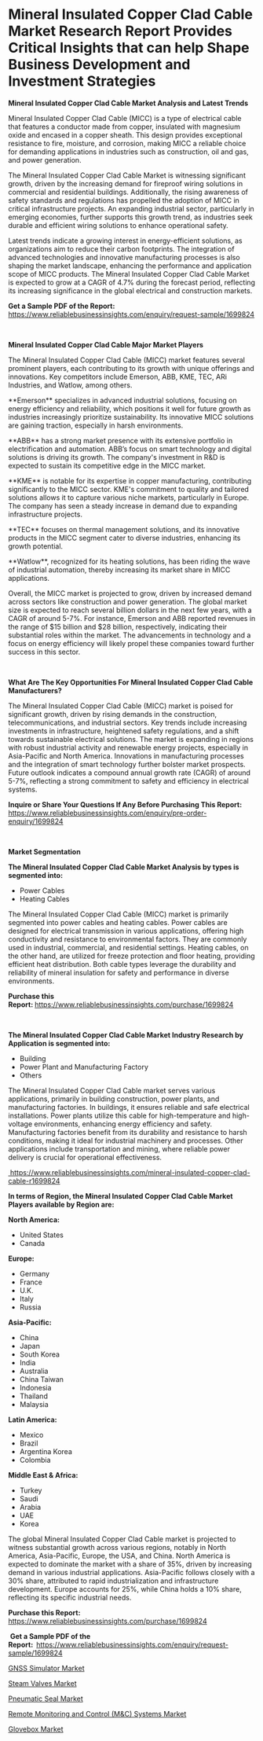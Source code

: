 <p><h1>Mineral Insulated Copper Clad Cable Market Research Report Provides Critical Insights that can help Shape Business Development and Investment Strategies</h1></p><p><strong>Mineral Insulated Copper Clad Cable Market Analysis and Latest Trends</strong></p>
<p><p>Mineral Insulated Copper Clad Cable (MICC) is a type of electrical cable that features a conductor made from copper, insulated with magnesium oxide and encased in a copper sheath. This design provides exceptional resistance to fire, moisture, and corrosion, making MICC a reliable choice for demanding applications in industries such as construction, oil and gas, and power generation.</p><p>The Mineral Insulated Copper Clad Cable Market is witnessing significant growth, driven by the increasing demand for fireproof wiring solutions in commercial and residential buildings. Additionally, the rising awareness of safety standards and regulations has propelled the adoption of MICC in critical infrastructure projects. An expanding industrial sector, particularly in emerging economies, further supports this growth trend, as industries seek durable and efficient wiring solutions to enhance operational safety.</p><p>Latest trends indicate a growing interest in energy-efficient solutions, as organizations aim to reduce their carbon footprints. The integration of advanced technologies and innovative manufacturing processes is also shaping the market landscape, enhancing the performance and application scope of MICC products. The Mineral Insulated Copper Clad Cable Market is expected to grow at a CAGR of 4.7% during the forecast period, reflecting its increasing significance in the global electrical and construction markets.</p></p>
<p><strong>Get a Sample PDF of the Report:&nbsp;</strong> <a href="https://www.reliablebusinessinsights.com/enquiry/request-sample/1699824?utm_campaign=2446&utm_medium=2&utm_source=Github&utm_content=ia&utm_term=27032025&utm_id=mineral-insulated-copper-clad-cable">https://www.reliablebusinessinsights.com/enquiry/request-sample/1699824</a></p>
<p>&nbsp;</p>
<p><strong>Mineral Insulated Copper Clad Cable Major Market Players</strong></p>
<p><p>The Mineral Insulated Copper Clad Cable (MICC) market features several prominent players, each contributing to its growth with unique offerings and innovations. Key competitors include Emerson, ABB, KME, TEC, ARi Industries, and Watlow, among others.</p><p>**Emerson** specializes in advanced industrial solutions, focusing on energy efficiency and reliability, which positions it well for future growth as industries increasingly prioritize sustainability. Its innovative MICC solutions are gaining traction, especially in harsh environments.</p><p>**ABB** has a strong market presence with its extensive portfolio in electrification and automation. ABB’s focus on smart technology and digital solutions is driving its growth. The company's investment in R&D is expected to sustain its competitive edge in the MICC market.</p><p>**KME** is notable for its expertise in copper manufacturing, contributing significantly to the MICC sector. KME's commitment to quality and tailored solutions allows it to capture various niche markets, particularly in Europe. The company has seen a steady increase in demand due to expanding infrastructure projects.</p><p>**TEC** focuses on thermal management solutions, and its innovative products in the MICC segment cater to diverse industries, enhancing its growth potential. </p><p>**Watlow**, recognized for its heating solutions, has been riding the wave of industrial automation, thereby increasing its market share in MICC applications.</p><p>Overall, the MICC market is projected to grow, driven by increased demand across sectors like construction and power generation. The global market size is expected to reach several billion dollars in the next few years, with a CAGR of around 5-7%. For instance, Emerson and ABB reported revenues in the range of $15 billion and $28 billion, respectively, indicating their substantial roles within the market. The advancements in technology and a focus on energy efficiency will likely propel these companies toward further success in this sector.</p></p>
<p>&nbsp;</p>
<p><strong>What Are The Key Opportunities For Mineral Insulated Copper Clad Cable Manufacturers?</strong></p>
<p><p>The Mineral Insulated Copper Clad Cable (MICC) market is poised for significant growth, driven by rising demands in the construction, telecommunications, and industrial sectors. Key trends include increasing investments in infrastructure, heightened safety regulations, and a shift towards sustainable electrical solutions. The market is expanding in regions with robust industrial activity and renewable energy projects, especially in Asia-Pacific and North America. Innovations in manufacturing processes and the integration of smart technology further bolster market prospects. Future outlook indicates a compound annual growth rate (CAGR) of around 5-7%, reflecting a strong commitment to safety and efficiency in electrical systems.</p></p>
<p><strong>Inquire or Share Your Questions If Any Before Purchasing This Report:</strong> <a href="https://www.reliablebusinessinsights.com/enquiry/pre-order-enquiry/1699824?utm_campaign=2446&utm_medium=2&utm_source=Github&utm_content=ia&utm_term=27032025&utm_id=mineral-insulated-copper-clad-cable">https://www.reliablebusinessinsights.com/enquiry/pre-order-enquiry/1699824</a></p>
<p>&nbsp;</p>
<p><strong>Market Segmentation</strong></p>
<p><strong>The Mineral Insulated Copper Clad Cable Market Analysis by types is segmented into:</strong></p>
<p><ul><li>Power Cables</li><li>Heating Cables</li></ul></p>
<p><p>The Mineral Insulated Copper Clad Cable (MICC) market is primarily segmented into power cables and heating cables. Power cables are designed for electrical transmission in various applications, offering high conductivity and resistance to environmental factors. They are commonly used in industrial, commercial, and residential settings. Heating cables, on the other hand, are utilized for freeze protection and floor heating, providing efficient heat distribution. Both cable types leverage the durability and reliability of mineral insulation for safety and performance in diverse environments.</p></p>
<p><strong>Purchase this Report:&nbsp;</strong><a href="https://www.reliablebusinessinsights.com/purchase/1699824?utm_campaign=2446&utm_medium=2&utm_source=Github&utm_content=ia&utm_term=27032025&utm_id=mineral-insulated-copper-clad-cable">https://www.reliablebusinessinsights.com/purchase/1699824</a></p>
<p>&nbsp;</p>
<p><strong>The Mineral Insulated Copper Clad Cable Market Industry Research by Application is segmented into:</strong></p>
<p><ul><li>Building</li><li>Power Plant and Manufacturing Factory</li><li>Others</li></ul></p>
<p><p>The Mineral Insulated Copper Clad Cable market serves various applications, primarily in building construction, power plants, and manufacturing factories. In buildings, it ensures reliable and safe electrical installations. Power plants utilize this cable for high-temperature and high-voltage environments, enhancing energy efficiency and safety. Manufacturing factories benefit from its durability and resistance to harsh conditions, making it ideal for industrial machinery and processes. Other applications include transportation and mining, where reliable power delivery is crucial for operational effectiveness.</p></p>
<p><a href="https://www.reliablebusinessinsights.com/mineral-insulated-copper-clad-cable-r1699824?utm_campaign=2446&utm_medium=2&utm_source=Github&utm_content=ia&utm_term=27032025&utm_id=mineral-insulated-copper-clad-cable">&nbsp;https://www.reliablebusinessinsights.com/mineral-insulated-copper-clad-cable-r1699824</a></p>
<p><strong>In terms of Region, the Mineral Insulated Copper Clad Cable Market Players available by Region are:</strong></p>
<p>
    <p> <strong> North America: </strong>
        <ul>
            <li>United States</li>
            <li>Canada</li>
        </ul>
        </p> 
    <p> <strong> Europe: </strong>
        <ul>
            <li>Germany</li>
            <li>France</li>
            <li>U.K.</li>
            <li>Italy</li>
            <li>Russia</li>
        </ul>
        </p> 
    <p> <strong> Asia-Pacific: </strong>
        <ul>
            <li>China</li>
            <li>Japan</li>
            <li>South Korea</li>
            <li>India</li>
            <li>Australia</li>
            <li>China Taiwan</li>
            <li>Indonesia</li>
            <li>Thailand</li>
            <li>Malaysia</li>
        </ul>
        </p> 
    <p> <strong> Latin America: </strong>
        <ul>
            <li>Mexico</li>
            <li>Brazil</li>
            <li>Argentina Korea</li>
            <li>Colombia</li>
        </ul>
        </p> 
    <p> <strong> Middle East & Africa: </strong>
        <ul>
            <li>Turkey</li>
            <li>Saudi</li>
            <li>Arabia</li>
            <li>UAE</li>
            <li>Korea</li>
        </ul>
    </p>
    </p>
<p><p>The global Mineral Insulated Copper Clad Cable market is projected to witness substantial growth across various regions, notably in North America, Asia-Pacific, Europe, the USA, and China. North America is expected to dominate the market with a share of 35%, driven by increasing demand in various industrial applications. Asia-Pacific follows closely with a 30% share, attributed to rapid industrialization and infrastructure development. Europe accounts for 25%, while China holds a 10% share, reflecting its specific industrial needs.</p></p>
<p><strong>Purchase this Report: </strong><a href="https://www.reliablebusinessinsights.com/purchase/1699824?utm_campaign=2446&utm_medium=2&utm_source=Github&utm_content=ia&utm_term=27032025&utm_id=mineral-insulated-copper-clad-cable">https://www.reliablebusinessinsights.com/purchase/1699824</a></p>
<p>&nbsp;<strong>Get a Sample PDF of the Report:&nbsp;&nbsp;</strong><a href="https://www.reliablebusinessinsights.com/enquiry/request-sample/1699824?utm_campaign=2446&utm_medium=2&utm_source=Github&utm_content=ia&utm_term=27032025&utm_id=mineral-insulated-copper-clad-cable">https://www.reliablebusinessinsights.com/enquiry/request-sample/1699824</a></p>
<p><strong></strong></p>
<p><p><a href="https://www.linkedin.com/pulse/market-insights-gnss-simulatormarket-trends-past-patterns-jryve?utm_campaign=2446&utm_medium=2&utm_source=Github&utm_content=ia&utm_term=27032025&utm_id=mineral-insulated-copper-clad-cable">GNSS Simulator Market</a></p><p><a href="https://github.com/kuziaaring40/Market-Research-Report-List-1/blob/main/steam-valves-market.md?utm_campaign=2446&utm_medium=2&utm_source=Github&utm_content=ia&utm_term=27032025&utm_id=mineral-insulated-copper-clad-cable">Steam Valves Market</a></p><p><a href="https://www.linkedin.com/pulse/assessment-pneumatic-seal-market-scope-markets-size-revenue-tnfre?utm_campaign=2446&utm_medium=2&utm_source=Github&utm_content=ia&utm_term=27032025&utm_id=mineral-insulated-copper-clad-cable">Pneumatic Seal Market</a></p><p><a href="https://github.com/bauzolesco/Market-Research-Report-List-1/blob/main/remote-monitoring-and-control-mc-systems-market.md?utm_campaign=2446&utm_medium=2&utm_source=Github&utm_content=ia&utm_term=27032025&utm_id=mineral-insulated-copper-clad-cable">Remote Monitoring and Control (M&C) Systems Market</a></p><p><a href="https://www.linkedin.com/pulse/understanding-glovebox-market-competitor-analysis-cagr-projection-iad8e?utm_campaign=2446&utm_medium=2&utm_source=Github&utm_content=ia&utm_term=27032025&utm_id=mineral-insulated-copper-clad-cable">Glovebox Market</a></p></p>
